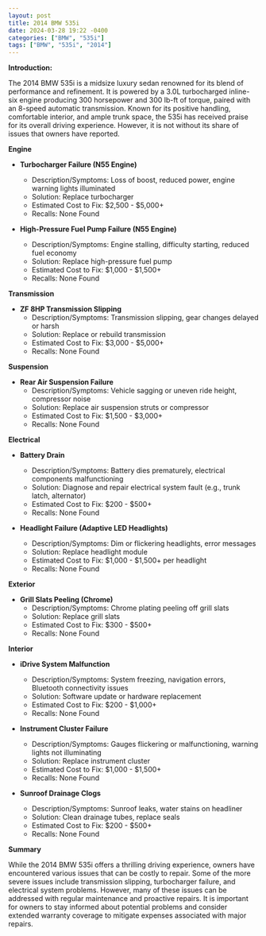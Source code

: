 ```yaml
---
layout: post
title: 2014 BMW 535i
date: 2024-03-28 19:22 -0400
categories: ["BMW", "535i"]
tags: ["BMW", "535i", "2014"]
---
```

**Introduction:**

The 2014 BMW 535i is a midsize luxury sedan renowned for its blend of performance and refinement. It is powered by a 3.0L turbocharged inline-six engine producing 300 horsepower and 300 lb-ft of torque, paired with an 8-speed automatic transmission. Known for its positive handling, comfortable interior, and ample trunk space, the 535i has received praise for its overall driving experience. However, it is not without its share of issues that owners have reported.

**Engine**

* **Turbocharger Failure (N55 Engine)**
   - Description/Symptoms: Loss of boost, reduced power, engine warning lights illuminated
   - Solution: Replace turbocharger
   - Estimated Cost to Fix: $2,500 - $5,000+
   - Recalls: None Found

* **High-Pressure Fuel Pump Failure (N55 Engine)**
    - Description/Symptoms: Engine stalling, difficulty starting, reduced fuel economy
    - Solution: Replace high-pressure fuel pump
    - Estimated Cost to Fix: $1,000 - $1,500+
    - Recalls: None Found

**Transmission**

* **ZF 8HP Transmission Slipping**
    - Description/Symptoms: Transmission slipping, gear changes delayed or harsh
    - Solution: Replace or rebuild transmission
    - Estimated Cost to Fix: $3,000 - $5,000+
    - Recalls: None Found

**Suspension**

* **Rear Air Suspension Failure**
    - Description/Symptoms: Vehicle sagging or uneven ride height, compressor noise
    - Solution: Replace air suspension struts or compressor
    - Estimated Cost to Fix: $1,500 - $3,000+
    - Recalls: None Found

**Electrical**

* **Battery Drain**
    - Description/Symptoms: Battery dies prematurely, electrical components malfunctioning
    - Solution: Diagnose and repair electrical system fault (e.g., trunk latch, alternator)
    - Estimated Cost to Fix: $200 - $500+
    - Recalls: None Found

* **Headlight Failure (Adaptive LED Headlights)**
    - Description/Symptoms: Dim or flickering headlights, error messages
    - Solution: Replace headlight module
    - Estimated Cost to Fix: $1,000 - $1,500+ per headlight
    - Recalls: None Found

**Exterior**

* **Grill Slats Peeling (Chrome)**
    - Description/Symptoms: Chrome plating peeling off grill slats
    - Solution: Replace grill slats
    - Estimated Cost to Fix: $300 - $500+
    - Recalls: None Found

**Interior**

* **iDrive System Malfunction**
    - Description/Symptoms: System freezing, navigation errors, Bluetooth connectivity issues
    - Solution: Software update or hardware replacement
    - Estimated Cost to Fix: $200 - $1,000+
    - Recalls: None Found

* **Instrument Cluster Failure**
    - Description/Symptoms: Gauges flickering or malfunctioning, warning lights not illuminating
    - Solution: Replace instrument cluster
    - Estimated Cost to Fix: $1,000 - $1,500+
    - Recalls: None Found

* **Sunroof Drainage Clogs**
    - Description/Symptoms: Sunroof leaks, water stains on headliner
    - Solution: Clean drainage tubes, replace seals
    - Estimated Cost to Fix: $200 - $500+
    - Recalls: None Found

**Summary**

While the 2014 BMW 535i offers a thrilling driving experience, owners have encountered various issues that can be costly to repair. Some of the more severe issues include transmission slipping, turbocharger failure, and electrical system problems. However, many of these issues can be addressed with regular maintenance and proactive repairs. It is important for owners to stay informed about potential problems and consider extended warranty coverage to mitigate expenses associated with major repairs.

